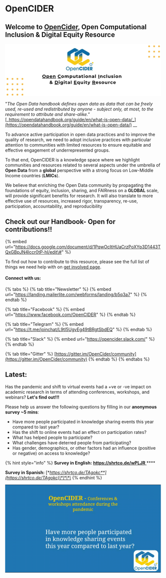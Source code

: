 # OpenCIDER

## Welcome to [OpenCider](https://twitter.com/OpenCIDER), Open Computational Inclusion & Digital Equity Resource <a id="welcome-to-opencider-open-computational-inclusion-and-digital-equity-resource"></a>

![](.gitbook/assets/opencider_twitter.jpg)

"_The Open Data handbook defines open data as data that can be freely used, re-used and redistributed by anyone - subject only, at most, to the requirement to attribute and share-alike."_ [_https://opendatahandbook.org/guide/en/what-is-open-data/_](https://opendatahandbook.org/guide/en/what-is-open-data/) __

To advance active participation in open data practices and to improve the quality of research, we need to adopt inclusive practices with particular attention to communities with limited resources to ensure equitable and effective engagement of underrepresented groups. 

To that end, OpenCIDER is a knowledge space where we highlight communities and resources related to several aspects under the umbrella of **Open Data** from a **global** perspective with a strong focus on Low-Middle Income countries \(**LMICs**\). 

We believe that enriching the Open Data community by propagating the foundations of equity, inclusion, sharing, and FAIRness on a **GLOBAL** scale, will provide significant benefits for research. It will also translate to more effective use of resources, increased rigor, transparency, re-use, participation, accountability, and reproducibility

## Check out our Handbook- Open for contributions!! 

{% embed url="https://docs.google.com/document/d/1PqwOcItHUaCrzPoXYp3D1443TQxGBpJN4lccr0tP-hI/edit\#" %}



To find out how to contribute to this resource, please see the full list of things we need help with on [get involved page](https://selgebali.gitbook.io/opencider/contact-us/get-involved).

#### Connect with us:

{% tabs %}
{% tab title="Newsletter" %}
{% embed url="https://landing.mailerlite.com/webforms/landing/b5q3a7" %}
{% endtab %}

{% tab title="Facebook" %}
{% embed url="https://www.facebook.com/OpenCIDER" %}
{% endtab %}

{% tab title="Telegram" %}
{% embed url="https://t.me/joinchat/L9tl5UgvEg49tBRgtSbdEQ" %}
{% endtab %}

{% tab title="Slack" %}
{% embed url="https://opencider.slack.com/" %}
{% endtab %}

{% tab title="Gitter" %}
[https://gitter.im/OpenCider/community](https://gitter.im/OpenCider/community)
{% endtab %}
{% endtabs %}

## Latest:

Has the pandemic and shift to virtual events had a +ve or -ve impact on academic research in terms of attending conferences, workshops, and webinars? **Let's find out!!!** 

Please help us answer the following questions by filling in our **anonymous survey ~5 mins**: 

* Have more people participated in knowledge sharing events this year compared to last year? 
* Has the shift to online events had an effect on participation rates?
* What has helped people to participate?
* What challenges have deterred people from participating?
* Has gender, demographics, or other factors had an influence \(positive or negative\) on access to knowledge?

{% hint style="info" %}
**Survey in English:** [ **https://shrtco.de/wPLJR** ](%20https://shrtco.de/wPLJR%20)\*\*\*\*

**Survey in Spanish:** [**https://shrtco.de/TAgokc**](https://shrtco.de/TAgokc)\*\*\*\*
{% endhint %}

![](.gitbook/assets/conference_attendance.2020-10-23-14_09_22%20%281%29.gif)







